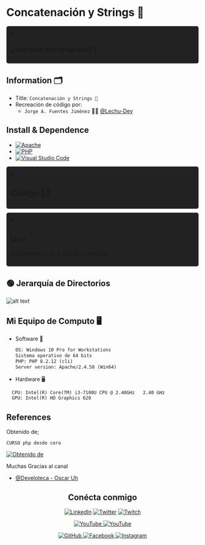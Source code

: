 # Concatenación y Strings 🐘

<details>  <summary><h3> ¿Qué hace este programa? 🤔</h3> </summary>
  <p>
    Este código PHP sirve para Explicar como se realiza la Concatenación de Strings (Cadena de Caracteres)
  </p>

![alt text](image-1.png)

</details>

## Information 🗂

- Title:  `Concatenación y Strings 🐘`
- Recreación de código por:
  - `Jorge A. Fuentes Jiménez` 👨‍💻 [@Lechu-Dev](https://github.com/LechugasJorge)

## Install & Dependence

- [![Apache](https://img.shields.io/badge/Apache-HTTP_Server-557697?style=flat-square&logo=apache)](https://httpd.apache.org/)
- [![PHP](https://img.shields.io/badge/PHP-Hypertext_Preprocessor-777BB4?style=flat-square&logo=php)](https://www.php.net/)
- [![Visual Studio Code](https://img.shields.io/badge/Visual_Studio_Code-007ACC?style=flat-square&logo=visual-studio-code)](https://code.visualstudio.com/)

<details>
  <summary>
  <h2> Código 👨‍💻 </h2>
  </summary>

```php
<!--Concatenar Variables-->
<?php
// Recibimos informacion del formulario con método post en diferentex variables
if ($_POST) {
$respuesta1=$_POST ['pregunta1'];
$respuesta2=$_POST ['pregunta2'];
// Concatenación
echo "<h1>¡¡Hola ".$respuesta1." ".$respuesta2."!! 🙉 </h1>";
}
?>
<!-- Este es mi HTML normal Desde aqui creamos un formulario y enviamos las respuestas atravez del método post-->
<!DOCTYPE html>
<html lang="en">
<head>
    <meta charset="UTF-8">
    <meta name="viewport" content="width=device-width, initial-scale=1.0">
    <title>PHProject4 🐘</title>
</head>
<body style="background-color: black; color: white; ">
    <p>☝ Formulario 👨‍💻</p>
    <h2>Con uso de PHP 🐘</h2>
<!--Formulario-->
<form action="index.php" method="POST">
        <label for="p1"> 🙊 Nombre: </label>
    <input type="text"  id="p1" name="pregunta1" placeholder="Escribe tu nombre 🖋"><br>
        <label for="p2"> 🙈 Apellido: </label>
    <input type="text"  id="p2" name="pregunta2" placeholder="Escribe tu nombre 🖋"><br>
    <input type="submit" value="🌎 Enviar ">
    </form>
</body>
</html>
```

</details>
<details>
  <summary>

## Uso

  ¡Experimenta con el código y aprende!

</summary>

1. Descarga y guarda el código PHP en un archivo con extensión `.php`, por ejemplo, `mi_pagina.php`.

2. Coloca este archivo en el directorio raíz de tu servidor web local (por ejemplo, en la carpeta `htdocs` si estás utilizando Apache).

3. Abre un navegador web y navega a la dirección donde has alojado el archivo, por ejemplo, `http://localhost/mi_pagina.php`.

4. Verás la página web generada por el script PHP, que incluirá un título, un subtítulo y un párrafo con mensajes estáticos.

5. ¡Experimenta modificando el código PHP y observa cómo afecta el resultado en la página web!

</details>

## 🟢 Jerarquía de Directorios

![alt text](image-2.png)

## Mi Equipo de Computo 🖥

- Software 👾

  ```txt
  OS: Windows 10 Pro for Workstations
  Sistema operativo de 64 bits
  PHP: PHP 8.2.12 (cli)
  Server version: Apache/2.4.58 (Win64)
  ```

- Hardware 🖥

```txt
  CPU: Intel(R) Core(TM) i3-7100U CPU @ 2.40GHz   2.40 GHz
  GPU: Intel(R) HD Graphics 620
```

## References

Obtenido de;

`CURSO php desde cero`

 [![Obtenido de](image.png)](https://www.youtube.com/watch?v=nCB1gEkRZ1g)

Muchas Gracias al canal

- [@Develoteca - Oscar Uh](https://www.youtube.com/@Develoteca)

<!-- Redes Sociales -->
<h2 align="center">Conécta conmigo</h2>
<p align="center">
  <a href="https://www.linkedin.com/in/jorgelechugas/">
    <img src="https://img.shields.io/badge/LinkedIn-%230077B5?style=for-the-badge&logo=LinkedIn&logoColor=white" alt="LinkedIn"></a>
<!-- Twitter -->
<a href="https://twitter.com/Lechu_Dev">
  <img src="https://img.shields.io/badge/Twitter-%231DA1F2?style=for-the-badge&logo=Twitter&logoColor=white" alt="Twitter"></a>
  <!-- Twitch -->
  <a href="https://www.twitch.tv/lechugaslettuches">
    <img src="https://img.shields.io/badge/Twitch-%239146FF?style=for-the-badge&logo=Twitch&logoColor=white" alt="Twitch">
  </a>
</p><p align="center">
  <!-- YouTube -->
  <a href="https://www.youtube.com/channel/UCCVH3mvZFNs9vZQP_3PL_jw">
    <img src="https://img.shields.io/badge/YouTube-%23FF0000?style=for-the-badge&logo=YouTube&logoColor=white" alt="YouTube">
  </a>
<a href="https://www.youtube.com/channel/UCA-UArQPMiba7YgPw7OsgHg">
    <img src="https://img.shields.io/badge/YouTube-%23FF0000?style=for-the-badge&logo=YouTube&logoColor=white" alt="YouTube">
  </a>
</p><p align="center">
<!-- GitHub -->
<a href="https://github.com/usuario">
  <img src="https://img.shields.io/badge/GitHub-%23181717?style=for-the-badge&logo=GitHub&logoColor=white" alt="GitHub">
</a>
  <!-- Facebook -->
  <a href="https://www.facebook.com/profile.php?id=61550480867105">
    <img src="https://img.shields.io/badge/Facebook-%231877F2?style=for-the-badge&logo=Facebook&logoColor=white" alt="Facebook">
  </a>
  <!-- Instagram -->
  <a href="https://www.instagram.com/lechugasskate/">
    <img src="https://img.shields.io/badge/Instagram-%23E4405F?style=for-the-badge&logo=Instagram&logoColor=white" alt="Instagram">
  </a>

</p>
<style>
  /* Estilos para la animación */
  details {
    background-color: #222222;
    padding: 10px;
    border: 1px solid #454545;
    border-radius: 5px;
    margin-bottom: 10px;
    overflow: hidden;
    transition: max-height 0.3s ease-out;
  }
  summary {
    cursor: pointer;
    user-select: none; /* Evitar la selección de texto */
    transition: color 0.3s ease-out;
  }
  summary:hover {
    color: #007bff; /* Cambiar color al pasar el mouse */
  }
</style>
